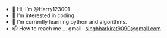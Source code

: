 - 👋 Hi, I’m @Harry123001
- 👀 I’m interested in coding
- 🌱 I’m currently learning python and algorithms.
- 📫 How to reach me ... gmail- singhharkirat9090@gmail.com

<!---
Harry123001/Harry123001 is a ✨ special ✨ repository because its `README.md` (this file) appears on your GitHub profile.
You can click the Preview link to take a look at your changes.
--->
